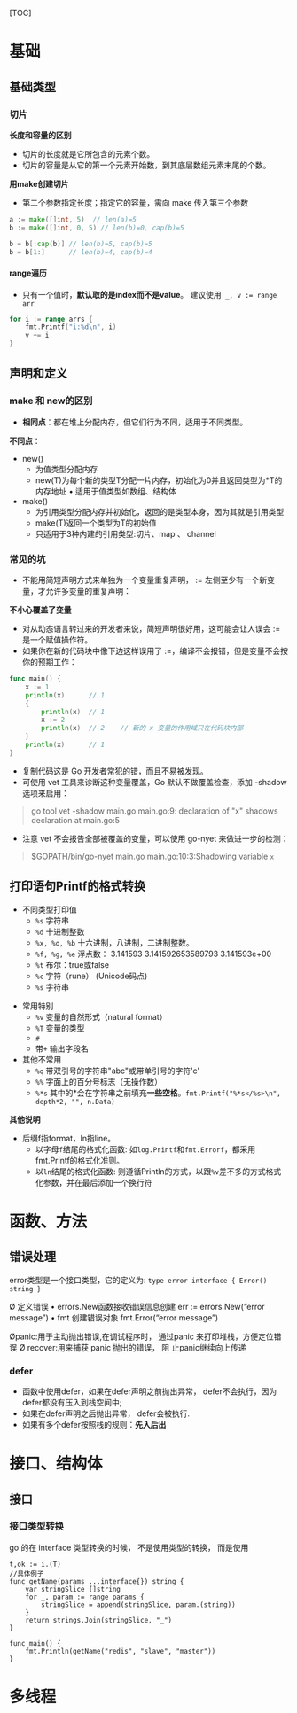 [TOC]
# 基础

## 基础类型

### 切片

**长度和容量的区别**
- 切片的长度就是它所包含的元素个数。
- 切片的容量是从它的第一个元素开始数，到其底层数组元素末尾的个数。


**用make创建切片**
- 第二个参数指定长度；指定它的容量，需向 make 传入第三个参数
```go
a := make([]int, 5)  // len(a)=5
b := make([]int, 0, 5) // len(b)=0, cap(b)=5

b = b[:cap(b)] // len(b)=5, cap(b)=5
b = b[1:]      // len(b)=4, cap(b)=4
```





#### range遍历
- 只有一个值时，**默认取的是index而不是value**。 建议使用` _, v := range arr`
```go
for i := range arrs {
    fmt.Printf("i:%d\n", i)
    v += i
}
```

## 声明和定义

### make 和 new的区别
- **相同点**：都在堆上分配内存，但它们行为不同，适用于不同类型。

**不同点**：
- new()
  - 为值类型分配内存
  - new(T)为每个新的类型T分配一片内存，初始化为0并且返回类型为*T的内存地址 • 适用于值类型如数组、结构体
- make()
  * 为引用类型分配内存并初始化，返回的是类型本身，因为其就是引用类型
  * make(T)返回一个类型为T的初始值
  * 只适用于3种内建的引用类型:切片、map 、 channel



### 常见的坑
- 不能用简短声明方式来单独为一个变量重复声明， := 左侧至少有一个新变量，才允许多变量的重复声明：


**不小心覆盖了变量**
- 对从动态语言转过来的开发者来说，简短声明很好用，这可能会让人误会 := 是一个赋值操作符。
- 如果你在新的代码块中像下边这样误用了 :=，编译不会报错，但是变量不会按你的预期工作：
  
```go
func main() {
	x := 1
	println(x)		// 1
	{
		println(x)	// 1
		x := 2
		println(x)	// 2	// 新的 x 变量的作用域只在代码块内部
	}
	println(x)		// 1
}
```

- 复制代码这是 Go 开发者常犯的错，而且不易被发现。
- 可使用 vet 工具来诊断这种变量覆盖，Go 默认不做覆盖检查，添加 -shadow 选项来启用：
> go tool vet -shadow main.go
>  main.go:9: declaration of "x" shadows declaration at main.go:5
- 注意 vet 不会报告全部被覆盖的变量，可以使用 go-nyet 来做进一步的检测：
> $GOPATH/bin/go-nyet main.go
> main.go:10:3:Shadowing variable `x`




## 打印语句Printf的格式转换
- 不同类型打印值
  - `%s` 字符串
  - `%d`  十进制整数
  - `%x, %o, %b`  十六进制，八进制，二进制整数。
  - `%f, %g, %e`  浮点数： 3.141593 3.141592653589793 3.141593e+00
  * `%t`          布尔：true或false
  * `%c`          字符（rune） (Unicode码点)
  * `%s`          字符串
* 常用特别
  * `%v`          变量的自然形式（natural format）
  * `%T`          变量的类型
  * `#`
  * 带`+`         输出字段名
* 其他不常用
  * `%q`          带双引号的字符串"abc"或带单引号的字符'c'
  * `%%`          字面上的百分号标志（无操作数）
  * `%*s`         其中的*会在字符串之前填充**一些空格**。`fmt.Printf("%*s</%s>\n", depth*2, "", n.Data)`


**其他说明**
- 后缀f指format，ln指line。 
  - 以字母`f`结尾的格式化函数: 如`log.Printf`和`fmt.Errorf`，都采用fmt.Printf的格式化准则。
  - 以`ln`结尾的格式化函数: 则遵循Println的方式，以跟`%v`差不多的方式格式化参数，并在最后添加一个换行符




# 函数、方法

## 错误处理
error类型是一个接口类型，它的定义为: `type error interface { Error() string }`


Ø 定义错误
• errors.New函数接收错误信息创建
    err := errors.New(“error message”) • fmt 创建错误对象
    fmt.Error(“error message”)

Øpanic:用于主动抛出错误,在调试程序时， 通过panic 来打印堆栈，方便定位错误
Ø recover:用来捕获 panic 抛出的错误， 阻 止panic继续向上传递

### defer
- 函数中使用defer，如果在defer声明之前抛出异常， defer不会执行，因为defer都没有压入到栈空间中;
- 如果在defer声明之后抛出异常， defer会被执行. 
- 如果有多个defer按照栈的规则：**先入后出**


# 接口、结构体

## 接口


### 接口类型转换
go 的在 interface 类型转换的时候， 不是使用类型的转换， 而是使用
```
t,ok := i.(T)
//具体例子
func getName(params ...interface{}) string {
    var stringSlice []string
    for _, param := range params {
        stringSlice = append(stringSlice, param.(string))
    }   
    return strings.Join(stringSlice, "_")
}
  
func main() {
    fmt.Println(getName("redis", "slave", "master"))
}
```



# 多线程